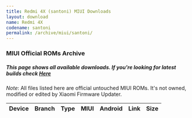 ```yaml
---
title: Redmi 4X (santoni) MIUI Downloads
layout: download
name: Redmi 4X
codename: santoni
permalink: /archive/miui/santoni/
---
```

### MIUI Official ROMs Archive
##### This page shows all available downloads. If you're looking for latest builds check [Here](/miui/santoni/)
*Note*: All files listed here are official untouched MIUI ROMs. It's not owned, modified or edited by Xiaomi Firmware Updater.


<div class="table-responsive-md" id="table-wrapper">
<table id="firmware" class="compact table table-striped table-hover table-sm">
    <thead class="thead-dark">
        <tr>
            <th>Device</th>
            <th>Branch</th>
            <th>Type</th>
            <th>MIUI</th>
            <th>Android</th>
            <th>Link</th>
            <th>Size</th>
        </tr>
    </thead>
    <script>loadMiuiDownloads('santoni')</script>
</table>
</div>


